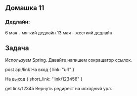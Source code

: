 ## Домашка 11
### Дедлайн:
6 мая - мягкий дедлайн
13 мая - жесткий дедлайн


## Задача

Используем Spring. Давайте напишем сокращатор ссылок.

post api/link 
На вход
{
    link: "url"
}

На выход
{
    short_link: "link/123456"
}


get link/12345
Вернуть редирект на исходный урл. 

